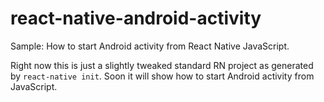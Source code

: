 # react-native-android-activity

Sample: How to start Android activity from React Native JavaScript.

Right now this is just a slightly tweaked standard RN project as generated by `react-native init`. Soon it will show how to start Android activity from JavaScript.
